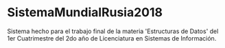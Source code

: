 # SistemaMundialRusia2018
Sistema hecho para el trabajo final de la materia 'Estructuras de Datos' del 1er Cuatrimestre del 2do año de Licenciatura en Sistemas de Información.
